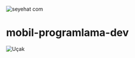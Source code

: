 ![seyehat com](https://user-images.githubusercontent.com/128228483/229382820-881b1c19-6876-4a83-8cce-a9a2c7efccc4.png)

# mobil-programlama-dev
![Uçak](https://user-images.githubusercontent.com/128228483/229383408-8713000a-602b-4bbd-a9f7-ac1cf2a5f9a3.png)

